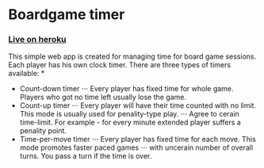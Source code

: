 # Boardgame timer

### [Live on heroku](https://boardgame-timer.herokuapp.com)

This simple web app is created for managing time for board game sessions. Each player has his own clock timer.
There are three types of timers available:
*
+ Count-down timer
⋅⋅⋅ Every player has fixed time for whole game. Players who got no time left usually lose the game.
+ Count-up timer
⋅⋅⋅ Every player will have their time counted with no limit. This mode is usually used for penality-type play.
⋅⋅⋅ Agree to cerain time-limit. For example - for every minute extended player suffers a penality point.
+ Time-per-move timer
⋅⋅⋅ Every player has fixed time for each move. This mode promotes faster paced games 
⋅⋅⋅ with uncerain number of overall turns. You pass a turn if the time is over.

